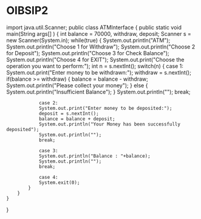 # OIBSIP2
import java.util.Scanner;
public class ATMInterface
{
    public static void main(String args[] )
    { 
        int balance = 70000, withdraw, deposit;
        Scanner s = new Scanner(System.in);
        while(true)
        {
            System.out.println("ATM");
            System.out.println("Choose 1 for Withdraw");
            System.out.println("Choose 2 for Deposit");
            System.out.println("Choose 3 for Check Balance");
            System.out.println("Choose 4 for EXIT");
            System.out.print("Choose the operation you want to perform:");
            int n = s.nextInt();
            switch(n)
            {
                case 1:
                System.out.print("Enter money to be withdrawn:");
                withdraw = s.nextInt();
                if(balance >= withdraw)
                {
                    balance = balance - withdraw;
                    System.out.println("Please collect your money");
                }
                else
                {
                    System.out.println("Insufficient Balance");
                }
                System.out.println("");
                break;
 
                case 2:
                System.out.print("Enter money to be deposited:");
                deposit = s.nextInt();
                balance = balance + deposit;
                System.out.println("Your Money has been successfully deposited");
                System.out.println("");
                break;
 
                case 3:
                System.out.println("Balance : "+balance);
                System.out.println("");
                break;
 
                case 4:
                System.exit(0);
            }
        }
    }
}    
